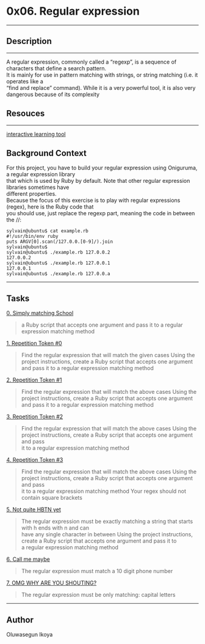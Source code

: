 # 0x06. Regular expression
---
## Description
---
A regular expression, commonly called a “regexp”, is a sequence of characters that define a search pattern.\
It is mainly for use in pattern matching with strings, or string matching (i.e. it operates like a \
“find and replace” command). While it is a very powerful tool, it is also very dangerous because of its complexity

## Resouces
---
[interactive learning tool](https://regexone.com/lesson/introduction_abcs)

## Background Context
For this project, you have to build your regular expression using Oniguruma, a regular expression library \
that which is used by Ruby by default. Note that other regular expression libraries sometimes have \
different properties. \
Because the focus of this exercise is to play with regular expressions (regex), here is the Ruby code that \
you should use, just replace the regexp part, meaning the code in between the //:

```
sylvain@ubuntu$ cat example.rb
#!/usr/bin/env ruby
puts ARGV[0].scan(/127.0.0.[0-9]/).join
sylvain@ubuntu$
sylvain@ubuntu$ ./example.rb 127.0.0.2
127.0.0.2
sylvain@ubuntu$ ./example.rb 127.0.0.1
127.0.0.1
sylvain@ubuntu$ ./example.rb 127.0.0.a
```
---
## Tasks
[0. Simply matching School](./0-simply_match_school.rb)
> a Ruby script that accepts one argument and pass it to a regular expression matching method

[1. Repetition Token #0](./1-repetition_token_0.rb)
> Find the regular expression that will match the given cases
> Using the project instructions, create a Ruby script that accepts one argument and pass it to a regular expression matching method

[2. Repetition Token #1](./2-repetition_token_1.rb)
> Find the regular expression that will match the above cases
> Using the project instructions, create a Ruby script that accepts one argument and pass it to a regular expression matching method

[3. Repetition Token #2](./3-repetition_token_2.rb)
> Find the regular expression that will match the above cases
> Using the project instructions, create a Ruby script that accepts one argument and pass\
 it to a regular expression matching method

[4. Repetition Token #3](./4-repetition_token_3.rb)
> Find the regular expression that will match the above cases
> Using the project instructions, create a Ruby script that accepts one argument and pass\
 it to a regular expression matching method
> Your regex should not contain square brackets

[5. Not quite HBTN yet](./5-beginning_and_end.rb)
> The regular expression must be exactly matching a string that starts with h ends with n and can \
  have any single character in between
> Using the project instructions, create a Ruby script that accepts one argument and pass it to \
  a regular expression matching method

[6. Call me maybe](./6-phone_number.rb)
> The regular expression must match a 10 digit phone number

[7. OMG WHY ARE YOU SHOUTING?](./7-OMG_WHY_ARE_YOU_SHOUTING.rb)
> The regular expression must be only matching: capital letters
---
## Author
Oluwasegun Ikoya

